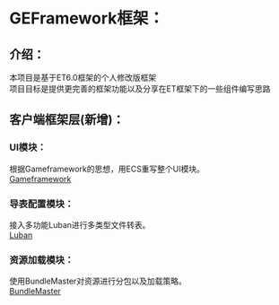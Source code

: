 # GEFramework框架：
## 介绍：
本项目是基于ET6.0框架的个人修改版框架
<br/>项目目标是提供更完善的框架功能以及分享在ET框架下的一些组件编写思路</br>

## 客户端框架层(新增)：
### UI模块：
根据Gameframework的思想，用ECS重写整个UI模块。
<br/>[Gameframework](https://github.com/EllanJiang/GameFramework)</br>

### 导表配置模块：
接入多功能Luban进行多类型文件转表。
<br/>[Luban](https://github.com/focus-creative-games/luban)</br>

### 资源加载模块：
使用BundleMaster对资源进行分包以及加载策略。
<br/>[BundleMaster](https://github.com/mister91jiao/BundleMaster)</br>  
